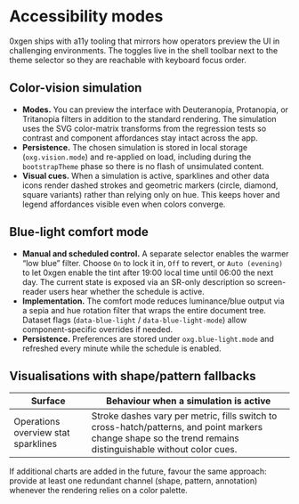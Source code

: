 # Accessibility modes

0xgen ships with a11y tooling that mirrors how operators preview the UI in challenging environments. The toggles live in the shell toolbar next to the theme selector so they are reachable with keyboard focus order.

## Color-vision simulation

- **Modes.** You can preview the interface with Deuteranopia, Protanopia, or Tritanopia filters in addition to the standard rendering. The simulation uses the SVG color-matrix transforms from the regression tests so contrast and component affordances stay intact across the app.
- **Persistence.** The chosen simulation is stored in local storage (`oxg.vision.mode`) and re-applied on load, including during the `bootstrapTheme` phase so there is no flash of unsimulated content.
- **Visual cues.** When a simulation is active, sparklines and other data icons render dashed strokes and geometric markers (circle, diamond, square variants) rather than relying only on hue. This keeps hover and legend affordances visible even when colors converge.

## Blue-light comfort mode

- **Manual and scheduled control.** A separate selector enables the warmer “low blue” filter. Choose `On` to lock it in, `Off` to revert, or `Auto (evening)` to let 0xgen enable the tint after 19:00 local time until 06:00 the next day. The current state is exposed via an SR-only description so screen-reader users hear whether the schedule is active.
- **Implementation.** The comfort mode reduces luminance/blue output via a sepia and hue rotation filter that wraps the entire document tree. Dataset flags (`data-blue-light` / `data-blue-light-mode`) allow component-specific overrides if needed.
- **Persistence.** Preferences are stored under `oxg.blue-light.mode` and refreshed every minute while the schedule is enabled.

## Visualisations with shape/pattern fallbacks

| Surface | Behaviour when a simulation is active |
| --- | --- |
| Operations overview stat sparklines | Stroke dashes vary per metric, fills switch to cross-hatch/patterns, and point markers change shape so the trend remains distinguishable without color cues. |

If additional charts are added in the future, favour the same approach: provide at least one redundant channel (shape, pattern, annotation) whenever the rendering relies on a color palette.
